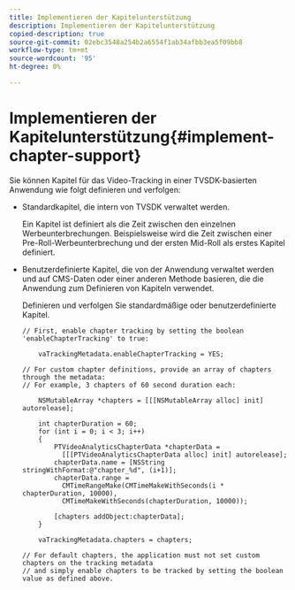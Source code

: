 ```yaml
---
title: Implementieren der Kapitelunterstützung
description: Implementieren der Kapitelunterstützung
copied-description: true
source-git-commit: 02ebc3548a254b2a6554f1ab34afbb3ea5f09bb8
workflow-type: tm+mt
source-wordcount: '95'
ht-degree: 0%

---
```


# Implementieren der Kapitelunterstützung{#implement-chapter-support}

Sie können Kapitel für das Video-Tracking in einer TVSDK-basierten Anwendung wie folgt definieren und verfolgen:

* Standardkapitel, die intern von TVSDK verwaltet werden.

  Ein Kapitel ist definiert als die Zeit zwischen den einzelnen Werbeunterbrechungen. Beispielsweise wird die Zeit zwischen einer Pre-Roll-Werbeunterbrechung und der ersten Mid-Roll als erstes Kapitel definiert.
* Benutzerdefinierte Kapitel, die von der Anwendung verwaltet werden und auf CMS-Daten oder einer anderen Methode basieren, die die Anwendung zum Definieren von Kapiteln verwendet.

  Definieren und verfolgen Sie standardmäßige oder benutzerdefinierte Kapitel.

  ```
  // First, enable chapter tracking by setting the boolean 'enableChapterTracking' to true: 
  
      vaTrackingMetadata.enableChapterTracking = YES; 
  
  // For custom chapter definitions, provide an array of chapters through the metadata:  
  // For example, 3 chapters of 60 second duration each: 
  
      NSMutableArray *chapters = [[[NSMutableArray alloc] init] autorelease]; 
  
      int chapterDuration = 60; 
      for (int i = 0; i < 3; i++) 
      { 
          PTVideoAnalyticsChapterData *chapterData =  
            [[[PTVideoAnalyticsChapterData alloc] init] autorelease]; 
          chapterData.name = [NSString stringWithFormat:@"chapter_%d", (i+1)]; 
          chapterData.range =  
            CMTimeRangeMake(CMTimeMakeWithSeconds(i * chapterDuration, 10000),  
            CMTimeMakeWithSeconds(chapterDuration, 10000)); 
  
          [chapters addObject:chapterData]; 
      } 
  
      vaTrackingMetadata.chapters = chapters; 
  
  // For default chapters, the application must not set custom chapters on the tracking metadata  
  // and simply enable chapters to be tracked by setting the boolean value as defined above.
  ```
